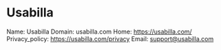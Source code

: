 
# Usabilla

Name: Usabilla
Domain: usabilla.com
Home: https://usabilla.com/
Privacy_policy: https://usabilla.com/privacy
Email: support@usabilla.com
